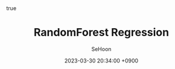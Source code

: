 ---
title: RandomForest Regression
author: SeHoon
date: 2023-03-30 20:34:00 +0900
categories: [Machine Learning, Theory]
tags: [machine learning, python]
math: true
mermaid: true
---